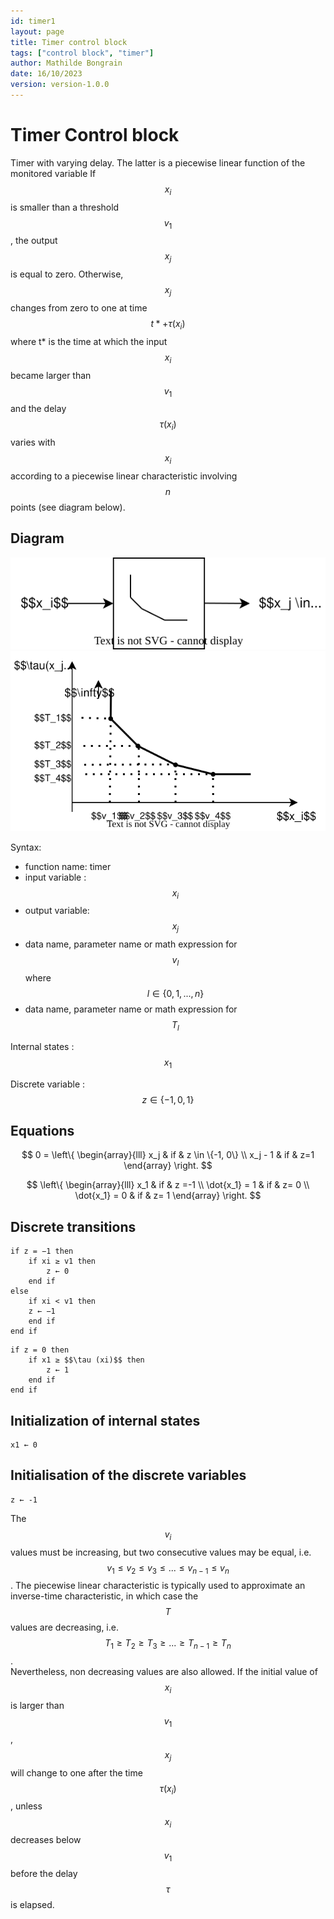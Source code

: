 ```yaml
---
id: timer1
layout: page
title: Timer control block
tags: ["control block", "timer"]
author: Mathilde Bongrain
date: 16/10/2023
version: version-1.0.0
---
```


# Timer Control block

Timer with varying delay. The latter is a piecewise linear function of the monitored variable
If $$x_i$$ is smaller than a threshold $$v_1$$, the output $$x_j$$ is equal to zero. Otherwise, $$x_j$$ changes from zero to one at time $$t* + \tau(x_i)$$ where t* is the time at which the input $$x_i$$ became larger than $$v_1$$ and the delay $$\tau (x_i)$$ varies with $$x_i$$ according to a piecewise linear characteristic involving $$n$$ points (see diagram below).

## Diagram

![timer diagram](timer.svg)
![detailed timer diagram](detailedTimer.svg)

Syntax:  

- function name: timer
- input variable : $$x_i$$
- output variable: $$x_j$$
- data name, parameter name or math expression for $$v_l$$ where $$l \in \{0,1, ..., n\}$$
- data name, parameter name or math expression for $$T_l$$

Internal states : $$x_1$$

Discrete variable : $$z \in \{-1,0,1\}$$

## Equations

$$
0 = \left\{
    \begin{array}{lll}
        x_j & if & z \in \{-1, 0\} \\
        x_j - 1 & if & z=1 
    \end{array}
\right.
$$

$$
 \left\{
    \begin{array}{lll}
        x_1 & if & z =-1 \\
        \dot{x_1} = 1 & if & z= 0 \\
        \dot{x_1} = 0 & if & z= 1
    \end{array}
\right.
$$

## Discrete transitions

```
if z = −1 then
    if xi ≥ v1 then
        z ← 0
    end if
else
    if xi < v1 then
    z ← −1
    end if
end if
```

```
if z = 0 then
    if x1 ≥ $$\tau (xi)$$ then
        z ← 1
    end if
end if
```

## Initialization of internal states

```
x1 ← 0
```

## Initialisation of the discrete variables

```
z ← -1
```

The $$v_i$$ values must be increasing, but two consecutive values may be equal, i.e. $$v_1 \leq v_2 \leq v_3 \leq . . . \leq v_{n−1} \leq v_n$$.
The piecewise linear characteristic is typically used to approximate an inverse-time characteristic, in which case the $$T$$ values are decreasing, i.e. $$T_1 \geq T_2 \geq T_3 \geq . . . \geq T_{n−1} \geq T_n$$.  
Nevertheless, non decreasing values are also allowed.
If the initial value of $$x_i$$ is larger than $$v_1$$, $$x_j$$ will change to one after the time $$\tau(x_i)$$, unless $$x_i$$ decreases below $$v_1$$ before the delay $$\tau$$ is elapsed.
